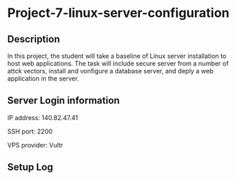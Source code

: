 # Project-7-linux-server-configuration

## Description

In this project, the student will take a baseline of Linux server installation to host web applications. The task will include secure server from a number of attck vectors, install and vonfigure a database server, and deply a web application in the server.

## Server Login information

IP address: 140.82.47.41

SSH port: 2200

VPS provider: Vultr

## Setup Log
